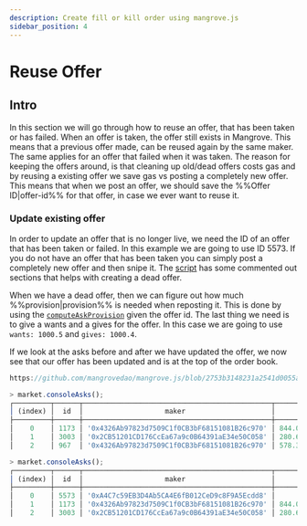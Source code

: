 ```yaml
---
description: Create fill or kill order using mangrove.js
sidebar_position: 4
---
```


# Reuse Offer

## Intro

In this section we will go through how to reuse an offer, that has been taken or has failed. When an offer is taken, the offer still exists in Mangrove. This means that a previous offer made, can be reused again by the same maker. The same applies for an offer that failed when it was taken. The reason for keeping the offers around, is that cleaning up old/dead offers costs gas and by reusing a existing offer we save gas vs posting a completely new offer. This means that when we post an offer, we should save the %%Offer ID|offer-id%% for that offer, in case we ever want to reuse it.

### Update existing offer

In order to update an offer that is no longer live, we need the ID of an offer that has been taken or failed. In this example we are going to use ID 5573. If you do not have an offer that has been taken you can simply post a completely new offer and then snipe it. The [script](https://github.com/mangrovedao/mangrove.js/blob/2753b3148231a2541d0055a77a169f8f1381dcd1/examples/how-tos/reuse-offer.js) has some commented out sections that helps with creating a dead offer.

When we have a dead offer, then we can figure out how much %%provision|provision%% is needed when reposting it. This is done by using the [`computeAskProvision`](../technical-references/code/classes/LiquidityProvider#-computeaskprovision) given the offer id. The last thing we need is to give a wants and a gives for the offer. In this case we are going to use `wants: 1000.5` and `gives: 1000.4`.

If we look at the asks before and after we have updated the offer, we now see that our offer has been updated and is at the top of the order book.

<!-- TODO: add better return info description, when this issue is fixed  https://github.com/mangrovedao/mangrove.js/issues/866 -->

```js reference
https://github.com/mangrovedao/mangrove.js/blob/2753b3148231a2541d0055a77a169f8f1381dcd1/examples/how-tos/reuse-offer.js#L66-L78
```

```js title="Asks before update"x
> market.consoleAsks();
┌─────────┬──────┬──────────────────────────────────────────────┬────────────────────┬────────────────────────┐
│ (index) │  id  │                    maker                     │       volume       │         price          │
├─────────┼──────┼──────────────────────────────────────────────┼────────────────────┼────────────────────────┤
│    0    │ 1173 │ '0x4326Ab97823d7509C1f0CB3bF68151081B26c970' │ 844.0536473037303  │ 1.00354291069746851135 │
│    1    │ 3003 │ '0x2CB51201CD176CcEa67a9c0B64391aE34e50C058' │ 280.69589368327456 │ 1.00354551434175376498 │
│    2    │ 967  │ '0x4326Ab97823d7509C1f0CB3bF68151081B26c970' │ 578.3096271867598  │ 1.00355019649807276339 │
```

```js title="Asks after update"
> market.consoleAsks();
┌─────────┬──────┬──────────────────────────────────────────────┬────────────────────┬────────────────────────┐
│ (index) │  id  │                    maker                     │       volume       │         price          │
├─────────┼──────┼──────────────────────────────────────────────┼────────────────────┼────────────────────────┤
│    0    │ 5573 │ '0xA4C7c59EB3D4Ab5CA4E6fB012CeD9c8F9A5Ecdd8' │       1000.4       │ 1.00009996001599360256 │
│    1    │ 1173 │ '0x4326Ab97823d7509C1f0CB3bF68151081B26c970' │ 844.0536473037303  │ 1.00354291069746851135 │
│    2    │ 3003 │ '0x2CB51201CD176CcEa67a9c0B64391aE34e50C058' │ 280.69589368327456 │ 1.00354551434175376498 │
```
